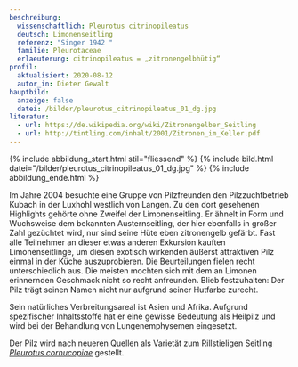 ```yaml
---
beschreibung:
  wissenschaftlich: Pleurotus citrinopileatus
  deutsch: Limonenseitling
  referenz: "Singer 1942 "
  familie: Pleurotaceae
  erlaeuterung: citrinopileatus = „zitronengelbhütig“
profil:
  aktualisiert: 2020-08-12
  autor_in: Dieter Gewalt
hauptbild:
  anzeige: false
  datei: /bilder/pleurotus_citrinopileatus_01_dg.jpg
literatur:
  - url: https://de.wikipedia.org/wiki/Zitronengelber_Seitling
  - url: http://tintling.com/inhalt/2001/Zitronen_im_Keller.pdf
---
```

{% include abbildung_start.html stil="fliessend" %}
{% include bild.html datei="/bilder/pleurotus_citrinopileatus_01_dg.jpg" %}
{% include abbildung_ende.html %}

Im Jahre 2004 besuchte eine Gruppe von Pilzfreunden den Pilzzuchtbetrieb Kubach in der Luxhohl westlich von Langen. Zu den dort gesehenen Highlights gehörte ohne Zweifel der Limonenseitling. Er ähnelt in Form und Wuchsweise dem bekannten Austernseitling, der hier ebenfalls in großer Zahl gezüchtet wird, nur sind seine Hüte eben zitronengelb gefärbt. Fast alle Teilnehmer an dieser etwas anderen Exkursion kauften Limonenseitlinge, um diesen exotisch wirkenden äußerst attraktiven Pilz einmal in der Küche auszuprobieren. Die Beurteilungen fielen recht unterschiedlich aus. Die meisten mochten sich mit dem an Limonen erinnernden Geschmack nicht so recht anfreunden. Blieb festzuhalten: Der Pilz trägt seinen Namen nicht nur aufgrund seiner Hutfarbe zurecht.

Sein natürliches Verbreitungsareal ist Asien und Afrika. Aufgrund spezifischer Inhaltsstoffe hat er eine gewisse Bedeutung als Heilpilz und wird bei der Behandlung von Lungenemphysemen eingesetzt.

Der Pilz wird nach neueren Quellen als Varietät zum Rillstieligen Seitling *[Pleurotus cornucopiae](/pilze/pleurotus-cornucopiae-rillstieliger-seitling)* gestellt.
